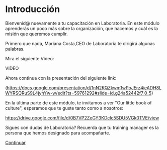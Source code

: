 
# Introducción

Bienvenid@ nuevamente a tu capacitación en Laboratoria. En este módulo aprenderás un poco más sobre la organización, que hacemos y cuál es la misión que queremos cumplir.

Primero que nada, Mariana Costa,CEO de Laboratoria te dirigirá algunas palabras.

Mira el siguiente Video:

VIDEO

Ahora continua con la presentación del siguiente link:

(https://docs.google.com/presentation/d/1nN2KQZkwm1wPoJErz4ieADH8LWYRSQRuS9L4jyhYw-w/edit?ts=59761292#slide=id.g24a52442f7_0_5)

En la última parte de este módulo, te invitamos a ver "Our little book of culture", esperamos que te guste tanto como a nosotros:

https://drive.google.com/file/d/0B7VP2ZeGY3KDclc5SDU5VGk0TVE/view

Sigues con dudas de Laboratoria? Recuerda que tu training manager es la persona que hemos designado para acompañarte.


[Continuar](../03-perfilprofesor/01-ec.md)

